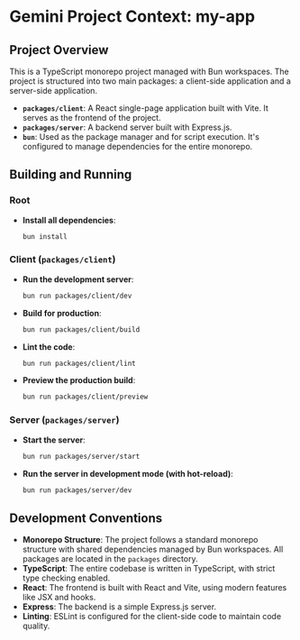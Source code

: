 # Gemini Project Context: my-app

## Project Overview

This is a TypeScript monorepo project managed with Bun workspaces. The project is structured into two main packages: a client-side application and a server-side application.

*   **`packages/client`**: A React single-page application built with Vite. It serves as the frontend of the project.
*   **`packages/server`**: A backend server built with Express.js.
*   **`bun`**: Used as the package manager and for script execution. It's configured to manage dependencies for the entire monorepo.

## Building and Running

### Root
*   **Install all dependencies**:
    ```bash
    bun install
    ```

### Client (`packages/client`)

*   **Run the development server**:
    ```bash
    bun run packages/client/dev
    ```
*   **Build for production**:
    ```bash
    bun run packages/client/build
    ```
*   **Lint the code**:
    ```bash
    bun run packages/client/lint
    ```
*   **Preview the production build**:
    ```bash
    bun run packages/client/preview
    ```

### Server (`packages/server`)

*   **Start the server**:
    ```bash
    bun run packages/server/start
    ```
*   **Run the server in development mode (with hot-reload)**:
    ```bash
    bun run packages/server/dev
    ```

## Development Conventions

*   **Monorepo Structure**: The project follows a standard monorepo structure with shared dependencies managed by Bun workspaces. All packages are located in the `packages` directory.
*   **TypeScript**: The entire codebase is written in TypeScript, with strict type checking enabled.
*   **React**: The frontend is built with React and Vite, using modern features like JSX and hooks.
*   **Express**: The backend is a simple Express.js server.
*   **Linting**: ESLint is configured for the client-side code to maintain code quality.
